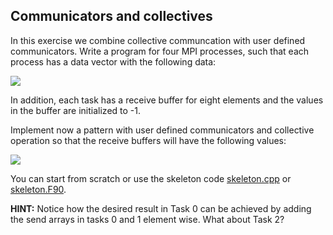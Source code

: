 ## Communicators and collectives

In this exercise we combine collective communcation with user defined
communicators. Write a program for four MPI processes, such that each
process has a data vector with the following data:

![](img/sendbuffer.png)

In addition, each task has a receive buffer for eight elements and the
values in the buffer are initialized to -1.

Implement now a pattern with user defined communicators and collective
operation so that the receive buffers will have the following values:

![](img/comm-split-reduce.svg)

You can start from scratch or use the skeleton code
[skeleton.cpp](skeleton.cpp) or [skeleton.F90](skeleton.F90).

**HINT:** Notice how the desired result in Task 0 can be achieved by adding the send arrays in tasks 0 and 1 element wise. What about Task 2?
